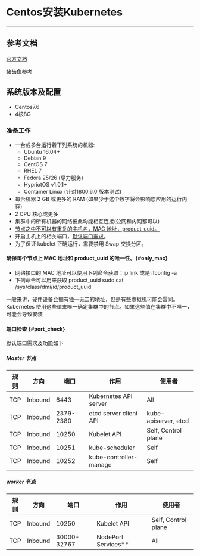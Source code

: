 # Centos安装Kubernetes

---

## 参考文档

[官方文档](https://kubernetes.io/zh/docs/setup/independent/install-kubeadm/)

[猪齿鱼参考](http://choerodon.io/zh/docs/installation-configuration/steps/kubernetes/)

## 系统版本及配置

* Centos7.6
* 4核8G

### 准备工作

* 一台或多台运行着下列系统的机器:
  * Ubuntu 16.04+
  * Debian 9
  * CentOS 7
  * RHEL 7
  * Fedora 25/26 (尽力服务)
  * HypriotOS v1.0.1+
  * Container Linux (针对1800.6.0 版本测试)
* 每台机器 2 GB 或更多的 RAM (如果少于这个数字将会影响您应用的运行内存)
* 2 CPU 核心或更多
* 集群中的所有机器的网络彼此均能相互连接(公网和内网都可以)
* [节点之中不可以有重复的主机名，MAC 地址，product_uuid。](#only_mac)
* 开启主机上的相关端口，[默认端口需求](#port_check)。
* 为了保证 kubelet 正确运行，需要禁用 Swap 交换分区。

#### 确保每个节点上 MAC 地址和 product_uuid 的唯一性。{#only_mac}

* 网络接口的 MAC 地址可以使用下列命令获取：ip link 或是 ifconfig -a
* 下列命令可以用来获取 product_uuid sudo cat /sys/class/dmi/id/product_uuid
  
一般来讲，硬件设备会拥有独一无二的地址，但是有些虚拟机可能会雷同。Kubernetes 使用这些值来唯一确定集群中的节点。如果这些值在集群中不唯一，可能会导致安装

#### 端口检查 {#port_check}

默认端口需求及功能如下

##### Master 节点

| 规则 | 方向 | 端口 | 作用 | 使用者 |
| --- | --- | --- | --- | ---|
| TCP | Inbound | 6443 | Kubernetes API server | All |
| TCP | Inbound | 2379-2380 | etcd server client API | kube-apiserver, etcd |
| TCP | Inbound | 10250 | Kubelet API | Self, Control plane |
| TCP | Inbound | 10251 | kube-scheduler | Self |
| TCP | Inbound | 10252 | kube-controller-manage | Self |

##### worker 节点

| 规则 | 方向 | 端口 | 作用 | 使用者 |
| --- | --- | --- | --- | ---|
| TCP | Inbound | 10250 | Kubelet API | Self, Control plane |
| TCP | Inbound | 30000-32767 | NodePort Services** | All |